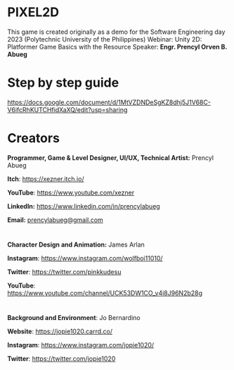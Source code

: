 # PIXEL2D
This game is created originally as a demo for the Software Engineering day 2023 (Polytechnic University of the Philippines) Webinar: Unity 2D: Platformer Game Basics with the Resource Speaker: **Engr. Prencyl Orven B. Abueg**

# Step by step guide
https://docs.google.com/document/d/1MtVZDNDeSgKZ8dhj5J1V68C-V6ifcRhKUTCHfidXaXQ/edit?usp=sharing

#
# Creators

**Programmer, Game & Level Designer, UI/UX, Technical Artist:** Prencyl Abueg

**Itch**: https://xezner.itch.io/

**YouTube**: https://www.youtube.com/xezner

**LinkedIn:** https://www.linkedin.com/in/prencylabueg

**Email:** prencylabueg@gmail.com

#

**Character Design and Animation:** James Arlan

**Instagram**: https://www.instagram.com/wolfboi11010/

**Twitter**: https://twitter.com/pinkkudesu

**YouTube**:  https://www.youtube.com/channel/UCK53DW1CO_v4i8J96N2b28g

#

**Background and Environment**: Jo Bernardino

**Website**: https://jopie1020.carrd.co/

**Instagram**: https://www.instagram.com/jopie1020/

**Twitter**: https://twitter.com/jopie1020

